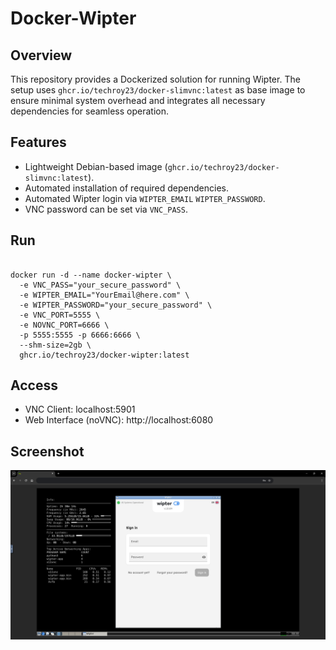 # Docker-Wipter
 
## Overview
This repository provides a Dockerized solution for running Wipter. The setup uses `ghcr.io/techroy23/docker-slimvnc:latest` as base image to ensure minimal system overhead and integrates all necessary dependencies for seamless operation.

## Features
- Lightweight Debian-based image (`ghcr.io/techroy23/docker-slimvnc:latest`).
- Automated installation of required dependencies.
- Automated Wipter login via  `WIPTER_EMAIL` `WIPTER_PASSWORD`.
- VNC password can be set via `VNC_PASS`.

## Run
```

docker run -d --name docker-wipter \
  -e VNC_PASS="your_secure_password" \
  -e WIPTER_EMAIL="YourEmail@here.com" \
  -e WIPTER_PASSWORD="your_secure_password" \
  -e VNC_PORT=5555 \
  -e NOVNC_PORT=6666 \
  -p 5555:5555 -p 6666:6666 \
  --shm-size=2gb \
  ghcr.io/techroy23/docker-wipter:latest

```

## Access
- VNC Client: localhost:5901
- Web Interface (noVNC): http://localhost:6080

## Screenshot
<div align="center">
  <img src="screenshot/img1.png" alt="Alt text">
</div>

